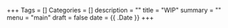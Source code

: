 +++
Tags = []
Categories = []
description = ""
title = "WIP"
summary = ""
menu = "main"
draft = false
date = {{ .Date }}
+++
